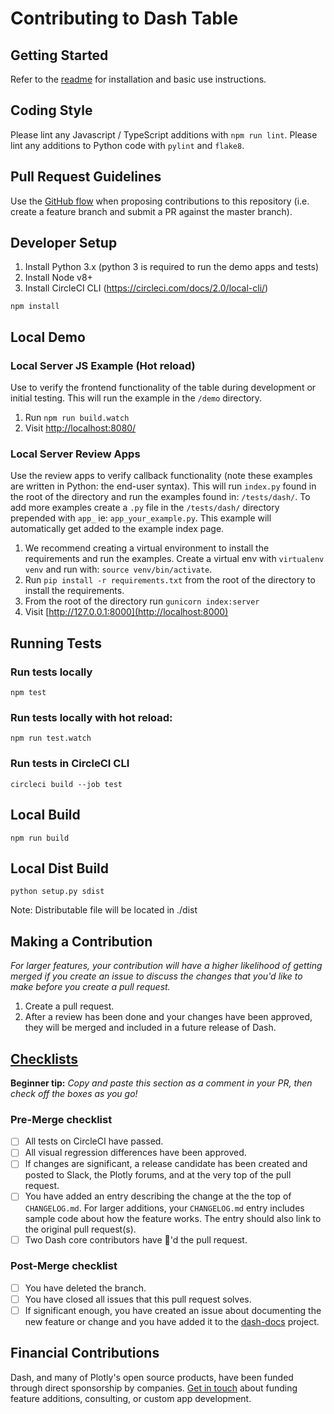 # Contributing to Dash Table

## Getting Started
Refer to the [readme](README.md) for installation and basic use instructions.

## Coding Style
Please lint any Javascript / TypeScript additions with `npm run lint`.
Please lint any additions to Python code with `pylint` and `flake8`.

## Pull Request Guidelines
Use the [GitHub flow][] when
proposing contributions to this repository (i.e. create a feature branch and
submit a PR against the master branch).

## Developer Setup
1. Install Python 3.x (python 3 is required to run the demo apps and tests)
2. Install Node v8+
3. Install CircleCI CLI (https://circleci.com/docs/2.0/local-cli/)

`npm install`

## Local Demo
### Local Server JS Example (Hot reload)
Use to verify the frontend functionality of the table during development or initial testing. This will run the example in the `/demo` directory.

1. Run `npm run build.watch`
2. Visit [http://localhost:8080/](http://localhost:8080/)
### Local Server Review Apps
Use the review apps to verify callback functionality (note these examples are written in Python: the end-user syntax). This will run `index.py` found in the root of the directory and run the examples found in: `/tests/dash/`. To add more examples create a `.py` file in the `/tests/dash/` directory prepended with `app_` ie: `app_your_example.py`. This example will automatically get added to the example index page.
1. We recommend creating a virtual environment to install the requirements and run the examples. Create a virtual env with `virtualenv venv` and run with: `source venv/bin/activate`.
2. Run `pip install -r requirements.txt` from the root of the directory to install the requirements.
3. From the root of the directory run `gunicorn index:server`
4. Visit [http://127.0.0.1:8000](http://localhost:8000)

## Running Tests
### Run tests locally
`npm test`
### Run tests locally with hot reload:
`npm run test.watch`
### Run tests in CircleCI CLI
`circleci build --job test`

## Local Build
`npm run build`

## Local Dist Build
`python setup.py sdist`

Note: Distributable file will be located in ./dist

## Making a Contribution
_For larger features, your contribution will have a higher likelihood of getting merged if you create an issue to discuss the changes that you'd like to make before you create a pull request._

1. Create a pull request.
2. After a review has been done and your changes have been approved, they will be merged and included in a future release of Dash.

## [Checklists](http://rs.io/unreasonable-effectiveness-of-checklists/)
**Beginner tip:** _Copy and paste this section as a comment in your PR, then check off the boxes as you go!_
### Pre-Merge checklist
- [ ] All tests on CircleCI have passed.
- [ ] All visual regression differences have been approved.
- [ ] If changes are significant, a release candidate has been created and posted to Slack, the Plotly forums, and at the very top of the pull request.
- [ ] You have added an entry describing the change at the the top of `CHANGELOG.md`. For larger additions, your `CHANGELOG.md` entry includes sample code about how the feature works. The entry should also link to the original pull request(s).
- [ ] Two Dash core contributors have :dancer:'d the pull request.

### Post-Merge checklist
- [ ] You have deleted the branch.
- [ ] You have closed all issues that this pull request solves.
- [ ] If significant enough, you have created an issue about documenting the new feature or change and you have added it to the [dash-docs](https://github.com/plotly/dash-docs) project.

## Financial Contributions

Dash, and many of Plotly's open source products, have been funded through direct sponsorship by companies. [Get in touch][] about funding feature additions, consulting, or custom app development.

[GitHub flow]: https://guides.github.com/introduction/flow/
[semantic versioning]: https://semver.org/
[Dash Community Forum]: https://community.plotly.com/c/dash
[Get in touch]: https://plotly.com/products/consulting-and-oem
[Documentation]: https://github.com/orgs/plotly/projects/8
[Dash Docs]: https://github.com/plotly/dash-docs
